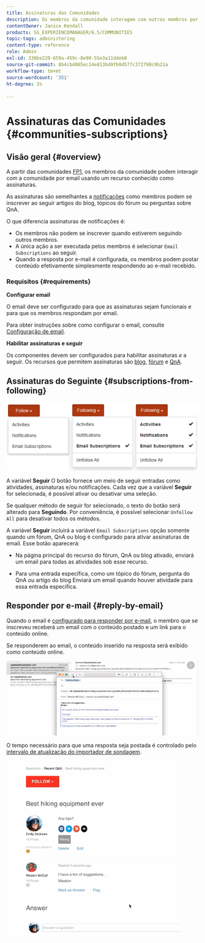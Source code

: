```yaml
---
title: Assinaturas das Comunidades
description: Os membros da comunidade interagem com outros membros por email
contentOwner: Janice Kendall
products: SG_EXPERIENCEMANAGER/6.5/COMMUNITIES
topic-tags: administering
content-type: reference
role: Admin
exl-id: 338be220-659a-459c-8e90-55e3a11ddeb0
source-git-commit: 8b4cb4065ec14e813b49fb0d577c372790c9b21a
workflow-type: tm+mt
source-wordcount: '351'
ht-degree: 1%

---
```


# Assinaturas das Comunidades {#communities-subscriptions}

## Visão geral {#overview}

A partir das comunidades [FP1](deploy-communities.md#latestfeaturepack), os membros da comunidade podem interagir com a comunidade por email usando um recurso conhecido como assinaturas.

As assinaturas são semelhantes a [notificações](notifications.md) como membros podem se inscrever ao seguir artigos do blog, tópicos do fórum ou perguntas sobre QnA.

O que diferencia assinaturas de notificações é:

* Os membros não podem se inscrever quando estiverem seguindo outros membros.
* A única ação a ser executada pelos membros é selecionar `Email Subscriptions` ao seguir.
* Quando a resposta por e-mail é configurada, os membros podem postar conteúdo efetivamente simplesmente respondendo ao e-mail recebido.

### Requisitos {#requirements}

**Configurar email**

O email deve ser configurado para que as assinaturas sejam funcionais e para que os membros respondam por email.

Para obter instruções sobre como configurar o email, consulte [Configuração de email](email.md).

**Habilitar assinaturas e seguir**

Os componentes devem ser configurados para habilitar assinaturas *e* a seguir. Os recursos que permitem assinaturas são [blog](blog-feature.md), [fórum](forum.md) e [QnA](working-with-qna.md).

## Assinaturas do Seguinte {#subscriptions-from-following}

![subscription-following](assets/subscription-following.png)

A variável **Seguir** O botão fornece um meio de seguir entradas como atividades, assinaturas e/ou notificações. Cada vez que a variável **Seguir** for selecionada, é possível ativar ou desativar uma seleção.

Se qualquer método de seguir for selecionado, o texto do botão será alterado para **Seguindo**. Por conveniência, é possível selecionar `Unfollow All` para desativar todos os métodos.

A variável **Seguir** incluirá a variável `Email Subscriptions` opção somente quando um fórum, QnA ou blog é configurado para ativar assinaturas de email. Esse botão aparecerá:

* Na página principal do recurso do fórum, QnA ou blog ativado, enviará um email para todas as atividades sob esse recurso.

* Para uma entrada específica, como um tópico do fórum, pergunta do QnA ou artigo do blog Enviará um email quando houver atividade para essa entrada específica.

## Responder por e-mail {#reply-by-email}

Quando o email é [configurado para responder por e-mail](email.md#configure-polling-importer), o membro que se inscreveu receberá um email com o conteúdo postado e um link para o conteúdo online.

Se responderem ao email, o conteúdo inserido na resposta será exibido como conteúdo online.

![email-reply](assets/email-reply.png)

O tempo necessário para que uma resposta seja postada é controlado pelo [intervalo de atualização do importador de sondagem](email.md#configure-polling-importer).

![QA](assets/qa.png)
